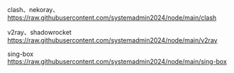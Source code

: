 clash、nekoray、
https://raw.githubusercontent.com/systemadmin2024/node/main/clash

v2ray、shadowrocket
https://raw.githubusercontent.com/systemadmin2024/node/main/v2ray

sing-box
https://raw.githubusercontent.com/systemadmin2024/node/main/sing-box
